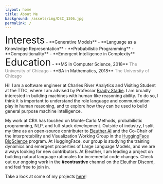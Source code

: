 ```yaml
---
layout: home
title: About Me
background: /assets/img/DSC_1306.jpg
permalink: /
---
```


<div class="container">
<div class="row mx-auto">
<div class="col-sm-auto mx-auto" markdown = "1">
  <font size="6">Interests</font>
  - **Generative Models**
  - **Language as a Knowledge Representation**
  - **Probabilistic Programming**
  - **Compositionality**
  - **Emergent Intelligence in Complexity**
</div>
<div class="col-sm-auto mx-auto" markdown = "1">
  <font size="6">Education</font>
  - **MS in Computer Science, 2018**  
  <span style="opacity:0.5">The University of Chicago</span>
  - **BA in Mathematics, 2018**  
  <span style="opacity:0.5">The University of Chicago</span>
</div>
</div>
</div>

Hi! I am a software engineer at Charles River Analytics and Visiting Student at the TTIC, where I am advised by Professor [Bradly Stadie](https://bstadie.github.io/). I am broadly interested in building machines with human-like reasoning ability. To do so, I think it is important to understand the role language and communication play in human reasoning, and to explore how they can be used to build general purpose machine intelligence. 

My work at CRA has touched on Monte-Carlo Methods, probabilistic programming, NLP, and full-stack development. Outside of industry, I split my time as an open-source contributer to [Eleuther AI](https://www.eleuther.ai/) and the Co-Chair of the Interpretability and Visualization Working Group in the [HuggingFace BigScience](https://bigscience.huggingface.co/) program. At HuggingFace, our group is studying the training dynamics and emergent properties of Large Language Models, and we are always looking for new contributors. At Eleuther, I am leading a project on building natural language rationales for incremental code changes. Check out our ongoing work in the **#contrastive** channel on the Eleuther Discord, and feel free to join in. 

Take a look at some of my projects [here](rteehas.github.io/projects/)!

 